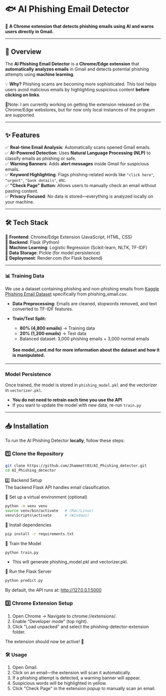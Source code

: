 # 🐟 AI Phishing Email Detector
🚀 **A Chrome extension that detects phishing emails using AI and warns users directly in Gmail.**  

---

## 📌 Overview
The **AI Phishing Email Detector** is a **Chrome/Edge extension** that **automatically analyzes emails** in Gmail and detects potential phishing attempts using **machine learning**.  

💡 **Why?** Phishing scams are becoming more sophisticated. This tool helps users avoid malicious emails by highlighting suspicious content **before clicking on links**.

🔹Note: I am currently working on getting the extension released on the Chrome/Edge webstores, but for now only local instances of the program are supported.


---

## ✨ Features
✅ **Real-time Email Analysis**: Automatically scans opened Gmail emails.  
✅ **AI-Powered Detection**: Uses **Natural Language Processing (NLP)** to classify emails as phishing or safe.  
✅ **Warning Banners**: Adds **alert messages** inside Gmail for suspicious emails.  
✅ **Keyword Highlighting**: Flags phishing-related words like `"click here"`, `"urgent"`, `"bank details"`, etc.  
✅ **"Check Page" Button**: Allows users to manually check an email without pasting content.  
✅ **Privacy Focused**: No data is stored—everything is analyzed locally on your machine.  

---

## 🛠 Tech Stack
🔹 **Frontend**: Chrome/Edge Extension (JavaScript, HTML, CSS)  
🔹 **Backend**: Flask (Python)  
🔹 **Machine Learning**: Logistic Regression (Scikit-learn, NLTK, TF-IDF)  
🔹 **Data Storage**: Pickle (for model persistence)  
🔹 **Deployment**: Render.com (for Flask backend)  

---
### 📊 Training Data  
We use a dataset containing phishing and non-phishing emails from [Kaggle Phishing Email Dataset](https://www.kaggle.com/datasets/naserabdullahalam/phishing-email-dataset?resource=download&select=phishing_email.csv)
specifically from phishing_email.csv.  
- **Data Preprocessing:** Emails are cleaned, stopwords removed, and text converted to TF-IDF features.  
- **Train/Test Split:**  
  - **80% (4,800 emails)** → Training data  
  - **20% (1,200 emails)** → Test data  
  - Balanced dataset: 3,000 phishing emails + 3,000 normal emails

  #### See model_card.md for more information about the dataset and how it is manipulated.

--- 

### Model Persistence
Once trained, the model is stored in `phishing_model.pkl` and the vectorizer in `vectorizer.pkl`.  
- **You do not need to retrain each time you use the API**  
- If you want to update the model with new data, re-run `train.py`

---

## 📥 Installation
To run the AI Phishing Detector **locally**, follow these steps:

### 1️⃣ Clone the Repository
```sh
git clone https://github.com/Jhammett03/AI_Phishing_detector.git
cd AI_Phishing_detector
```
2️⃣ Backend Setup  
The backend Flask API handles email classification.

🔹 Set up a virtual environment (optional)
```sh
python -m venv venv
source venv/bin/activate   # (Mac/Linux)
venv\Scripts\activate      # (Windows)
```
🔹 Install dependencies
```sh
pip install -r requirements.txt
```
🔹 Train the Model
```sh
python train.py
```
- This will generate phishing_model.pkl and vectorizer.pkl.

🔹 Run the Flask Server
```sh
python predict.py
```
By default, the API runs at: http://127.0.0.1:5000

### 3️⃣ Chrome Extension Setup
1. Open Chrome → Navigate to chrome://extensions/.
2. Enable "Developer mode" (top right).
3. Click "Load unpacked" and select the phishing-detector-extension folder.

The extension should now be active! 🎉

### 🛠 Usage
1. Open Gmail.
2. Click on an email—the extension will scan it automatically.
3. If a phishing attempt is detected, a warning banner will appear.
4. Suspicious words will be highlighted in yellow.
5. Click "Check Page" in the extension popup to manually scan an email.
